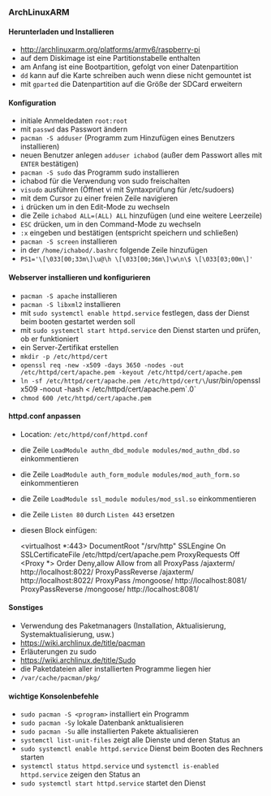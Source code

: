 ### ArchLinuxARM

#### Herunterladen und Installieren

- http://archlinuxarm.org/platforms/armv6/raspberry-pi
- auf dem Diskimage ist eine Partitionstabelle enthalten
 - am Anfang ist eine Bootpartition, gefolgt von einer Datenpartition
- `dd` kann auf die Karte schreiben auch wenn diese nicht gemountet ist
- mit `gparted` die Datenpartition auf die Größe der SDCard erweitern

#### Konfiguration

- initiale Anmeldedaten `root:root`
- mit `passwd` das Passwort ändern
- `pacman -S adduser` (Programm zum Hinzufügen eines Benutzers installieren)
- neuen Benutzer anlegen `adduser ichabod` (außer dem Passwort alles mit `ENTER` bestätigen)
- `pacman -S sudo` das Programm sudo installieren
- ichabod für die Verwendung von sudo freischalten
 - `visudo` ausführen (Öffnet vi mit Syntaxprüfung für /etc/sudoers)
 - mit dem Cursor zu einer freien Zeile navigieren
 - `i` drücken um in den Edit-Mode zu wechseln
 - die Zeile `ichabod ALL=(ALL) ALL` hinzufügen (und eine weitere Leerzeile)
 - `ESC` drücken, um in den Command-Mode zu wechseln
 - `:x` eingeben und bestätigen (entspricht speichern und schließen)
- `pacman -S screen` installieren
- in der `/home/ichabod/.bashrc` folgende Zeile hinzufügen
 - `PS1='\[\033[00;33m\]\u@\h \[\033[00;36m\]\w\n\$ \[\033[03;00m\]'`

#### Webserver installieren und konfigurieren

- `pacman -S apache` installieren
- `pacman -S libxml2` installieren
- mit `sudo systemctl enable httpd.service` festlegen, dass der Dienst beim booten gestartet werden soll
- mit `sudo systemctl start httpd.service` den Dienst starten und prüfen, ob er funktioniert
- ein Server-Zertifikat erstellen
 - `mkdir -p /etc/httpd/cert`
 - `openssl req -new -x509 -days 3650 -nodes -out /etc/httpd/cert/apache.pem -keyout /etc/httpd/cert/apache.pem`
 - `ln -sf /etc/httpd/cert/apache.pem /etc/httpd/cert/\`/usr/bin/openssl x509 -noout -hash < /etc/httpd/cert/apache.pem\`.0`
 - `chmod 600 /etc/httpd/cert/apache.pem`

#### httpd.conf anpassen

- Location: `/etc/httpd/conf/httpd.conf`
- die Zeile `LoadModule authn_dbd_module modules/mod_authn_dbd.so` einkommentieren
- die Zeile `LoadModule auth_form_module modules/mod_auth_form.so` einkommentieren
- die Zeile `LoadModule ssl_module modules/mod_ssl.so` einkommentieren
- die Zeile `Listen 80` durch `Listen 443` ersetzen
- diesen Block einfügen:

	<virtualhost *:443>
		DocumentRoot "/srv/http"
		SSLEngine On
		SSLCertificateFile /etc/httpd/cert/apache.pem
		ProxyRequests Off
		<Proxy *>
			Order Deny,allow
			Allow from all
		</Proxy>
		ProxyPass /ajaxterm/ http://localhost:8022/
		ProxyPassReverse /ajaxterm/ http://localhost:8022/
		ProxyPass /mongoose/ http://localhost:8081/
		ProxyPassReverse /mongoose/ http://localhost:8081/
	</virtualhost>

#### Sonstiges

- Verwendung des Paketmanagers (Installation, Aktualisierung, Systemaktualisierung, usw.)
 - https://wiki.archlinux.de/title/pacman
- Erläuterungen zu sudo
 - https://wiki.archlinux.de/title/Sudo
- die Paketdateien aller installierten Programme liegen hier
 - `/var/cache/pacman/pkg/`

#### wichtige Konsolenbefehle

- `sudo pacman -S <program>` installiert ein Programm
- `sudo pacman -Sy` lokale Datenbank anktualisieren
- `sudo pacman -Su` alle installierten Pakete aktualisieren
- `systemctl list-unit-files` zeigt alle Dienste und deren Status an
- `sudo systemctl enable httpd.service` Dienst beim Booten des Rechners starten
- `systemctl status httpd.service` und `systemctl is-enabled httpd.service` zeigen den Status an
- `sudo systemctl start httpd.service` startet den Dienst
